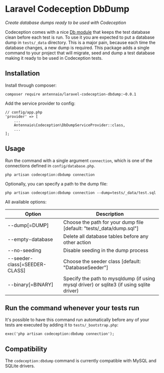 Laravel Codeception DbDump
==========================

_Create database dumps ready to be used with Codeception_

Codeception comes with a nice [Db module](http://codeception.com/docs/modules/Db) that keeps the test database clean
before each test is run. To use it you are expected to put a database dump in `tests/_data` directory. This is a major
pain, because each time the database changes, a new dump is required. This package adds a single command to your
project that will migrate, seed and dump a test database making it ready to be used in Codeception tests.

## Installation

Install through composer:

```
composer require antennaio/laravel-codeception-dbdump:~0.0.1
```

Add the service provider to config:

```
// config/app.php
'provider' => [
    ...
    Antennaio\Codeception\DbDumpServiceProvider::class,
    ...
];
```

## Usage

Run the command with a single argument `connection`, which is one of the connections defined in `config/database.php`.

```
php artisan codeception:dbdump connection
```

Optionally, you can specify a path to the dump file:

```
php artisan codeception:dbdump connection --dump=tests/_data/test.sql
```

All available options:

| Option                        | Description                                                                               |
|-------------------------------|-------------------------------------------------------------------------------------------|
| --dump[=DUMP]                 | Choose the path for your dump file [default: "tests/_data/dump.sql"]                      |
| --empty-database              | Delete all database tables before any other action                                        |
| --no-seeding                  | Disable seeding in the dump process                                                       |
| --seeder-class[=SEEDER-CLASS] | Choose the seeder class [default: "DatabaseSeeder"]                                       |
| --binary[=BINARY]             | Specify the path to mysqldump (if using mysql driver) or sqlite3 (if using sqlite driver) |

## Run the command whenever your tests run

It's possible to have this command run automatically before any of your tests are executed by adding
it to `tests/_bootstrap.php`:

```
exec('php artisan codeception:dbdump connection');
```

## Compatibility

The `codeception:dbdump` command is currently compatible with MySQL and SQLite drivers.
